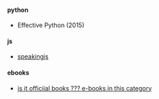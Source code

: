 #### python
+ Effective Python (2015)


#### js
+ [speakingjs](http://speakingjs.com/es5/ch13.html)


#### ebooks
+ [is it officiial books ??? e-books in this category](http://www.e-booksdirectory.com/listing.php?category=240)
